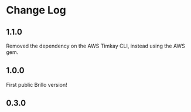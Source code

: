 # Change Log

## 1.1.0
Removed the dependency on the AWS Timkay CLI, instead using the AWS gem.

## 1.0.0
First public Brillo version!

## 0.3.0
